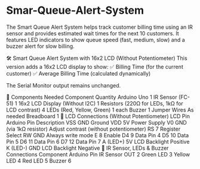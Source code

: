 # Smar-Queue-Alert-System
The Smart Queue Alert System helps track customer billing time using an IR sensor and provides estimated wait times for the next 10 customers. It features LED indicators to show queue speed (fast, medium, slow) and a buzzer alert for slow billing.


🛠 Smart Queue Alert System with 16x2 LCD (Without Potentiometer)
This version adds a 16x2 LCD display to show:
✅ Billing Time (for the current customer)
✅ Average Billing Time (calculated dynamically)

The Serial Monitor output remains unchanged.

🔩 Components Needed
Component	Quantity
Arduino Uno	1
IR Sensor (FC-51)	1
16x2 LCD Display (Without I2C)	1
Resistors (220Ω for LEDs, 1kΩ for LCD contrast)	4
LEDs (Red, Yellow, Green)	1 each
Buzzer	1
Jumper Wires	As needed
Breadboard	1
🔌 LCD Connections (Without Potentiometer)
LCD Pin	Arduino Pin	Description
VSS	GND	Ground
VDD	5V	Power Supply
V0	GND (via 1kΩ resistor)	Adjust contrast (without potentiometer)
RS	7	Register Select
RW	GND	Always write mode
E	8	Enable
D4	9	Data Pin 4
D5	10	Data Pin 5
D6	11	Data Pin 6
D7	12	Data Pin 7
A (LED+)	5V	LCD Backlight Positive
K (LED-)	GND	LCD Backlight Negative
🔌 IR Sensor, LEDs & Buzzer Connections
Component	Arduino Pin
IR Sensor OUT	2
Green LED	3
Yellow LED	4
Red LED	5
Buzzer	6

